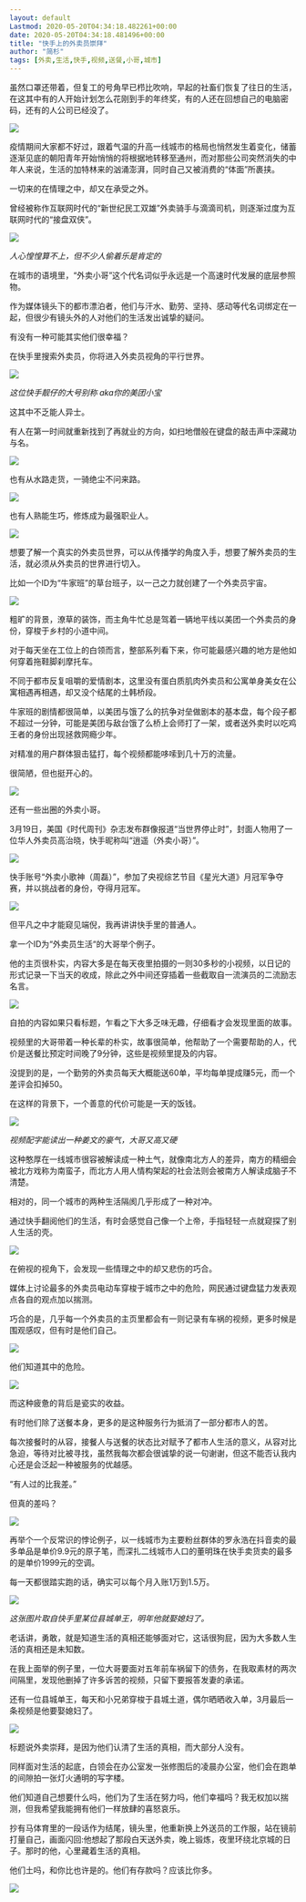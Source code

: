 ```yaml
---
layout: default
Lastmod: 2020-05-20T04:34:18.482261+00:00
date: 2020-05-20T04:34:18.481496+00:00
title: "快手上的外卖员崇拜"
author: "简杉"
tags: [外卖,生活,快手,视频,送餐,小哥,城市]
---
```


虽然口罩还带着，但复工的号角早已栉比吹响，早起的社畜们恢复了往日的生活，在这其中有的人开始计划怎么花刚到手的年终奖，有的人还在回想自己的电脑密码，还有的人公司已经没了。  

![](https://images.weserv.nl/?url=https%3A//mmbiz.qpic.cn/sz_mmbiz_png/OAiaVlVicZ2rOC1jRohRSAIu3s1Xom0rHuianJpGbuJkDFLKYspcwYw3pyvkIfQ8agibtkYPB41nFpCvFwwKjUnQkg/640%3Fwx_fmt%3Dpng)

疫情期间大家都不好过，跟着气温的升高一线城市的格局也悄然发生着变化，储蓄逐渐见底的朝阳青年开始悄悄的将根据地转移至通州，而对那些公司突然消失的中年人来说，生活的加特林来的汹涌澎湃，同时自己又被消费的“体面”所裹挟。

一切来的在情理之中，却又在承受之外。

曾经被称作互联网时代的“新世纪民工双雄”外卖骑手与滴滴司机，则逐渐过度为互联网时代的“接盘双侠”。

![](https://images.weserv.nl/?url=https%3A//mmbiz.qpic.cn/sz_mmbiz_jpg/OAiaVlVicZ2rOC1jRohRSAIu3s1Xom0rHuF1W1Ug1HicZpic8J84iblzYofdDuMwtjxpcBXqRu0ggmFZUqwiaSsHwD7w/640%3Fwx_fmt%3Djpeg)

_人心惶惶算不上，但不少人偷着乐是肯定的_

在城市的语境里，“外卖小哥”这个代名词似乎永远是一个高速时代发展的底层参照物。

作为媒体镜头下的都市漂泊者，他们与汗水、勤劳、坚持、感动等代名词绑定在一起，但很少有镜头外的人对他们的生活发出诚挚的疑问。

有没有一种可能其实他们很幸福？

在快手里搜索外卖员，你将进入外卖员视角的平行世界。

![](https://images.weserv.nl/?url=https%3A//mmbiz.qpic.cn/sz_mmbiz_jpg/OAiaVlVicZ2rOC1jRohRSAIu3s1Xom0rHuLegzgfm0rzVXQYkDOS81ahPXdkibu3EA88bQmvk3gFPvSO8UcPQ7pVA/640%3Fwx_fmt%3Djpeg)

_这位快手靓仔的大号别称 aka你的美团小宝_

这其中不乏能人异士。

有人在第一时间就重新找到了再就业的方向，如扫地僧般在键盘的敲击声中深藏功与名。

![](https://images.weserv.nl/?url=https%3A//mmbiz.qpic.cn/sz_mmbiz_gif/OAiaVlVicZ2rOC1jRohRSAIu3s1Xom0rHuRaib4gicmoLd6egrZNJibl4O4OwG09R2Teic2dBvhz41ia29bQOChXomqAQ/640%3Fwx_fmt%3Dgif)

也有从水路走货，一骑绝尘不问来路。

![](https://images.weserv.nl/?url=https%3A//mmbiz.qpic.cn/sz_mmbiz_gif/OAiaVlVicZ2rOC1jRohRSAIu3s1Xom0rHubU6OxzaREs4icqDGMoqw7kh4cRqS6Dr7WSGxXIiaH9PaDogWm2Ztskyw/640%3Fwx_fmt%3Dgif)

也有人熟能生巧，修炼成为最强职业人。

![](https://images.weserv.nl/?url=https%3A//mmbiz.qpic.cn/sz_mmbiz_gif/OAiaVlVicZ2rNXnNKicpib7ltiaJibcahibMZgL0FRljLsx51yRtYzYO1viacJibopUvoqoJicUial9pFiaqjibPOpyxrB5mcqQ/640%3Fwx_fmt%3Dgif)

想要了解一个真实的外卖员世界，可以从传播学的角度入手，想要了解外卖员的生活，就必须从外卖员的世界进行切入。

比如一个ID为“牛家班”的草台班子，以一己之力就创建了一个外卖员宇宙。

![](https://images.weserv.nl/?url=https%3A//mmbiz.qpic.cn/sz_mmbiz_png/OAiaVlVicZ2rOC1jRohRSAIu3s1Xom0rHuyicjfRJB6EUGia1cGVTvT5OUialUDlZ9wZ6rgrakHh7HACqHjV5eT1Rbg/640%3Fwx_fmt%3Dpng)

粗旷的背景，潦草的装饰，而主角牛忙总是驾着一辆地平线以美团一个外卖员的身份，穿梭于乡村的小道中间。

对于每天坐在工位上的白领而言，整部系列看下来，你可能最感兴趣的地方是他如何穿着拖鞋脚刹摩托车。  

不同于都市反复咀嚼的爱情剧本，这里没有蛋白质肌肉外卖员和公寓单身美女在公寓相遇再相遇，却又没个结尾的土韩桥段。

牛家班的剧情都很简单，以美团与饿了么的抗争对垒做剧本的基本盘，每个段子都不超过一分钟，可能是美团与敌台饿了么桥上会师打了一架，或者送外卖时以吃鸡王者的身份出现拯救网瘾少年。  

对精准的用户群体狠击猛打，每个视频都能哆嗦到几十万的流量。

很简陋，但也挺开心的。  

![](https://images.weserv.nl/?url=https%3A//mmbiz.qpic.cn/sz_mmbiz_jpg/OAiaVlVicZ2rNXnNKicpib7ltiaJibcahibMZgLzv9LibzuRPwKROSoPAUVC788chgFt42rm7sHJaH5BXjv50bWW4ISibkA/640%3Fwx_fmt%3Djpeg)

还有一些出圈的外卖小哥。

3月19日，美国《时代周刊》杂志发布群像报道“当世界停止时”，封面人物用了一位华人外卖员高治晓，快手昵称叫“逍遥（外卖小哥）”。

![](https://images.weserv.nl/?url=https%3A//mmbiz.qpic.cn/sz_mmbiz_jpg/OAiaVlVicZ2rNXnNKicpib7ltiaJibcahibMZgL9wzicDE7WuFd0dUQn7XEp6FOJcoh7vNp6HVJ0m8HdDAlibhxazWx0iaaw/640%3Fwx_fmt%3Djpeg)

快手账号“外卖小歌神（周磊）”，参加了央视综艺节目《星光大道》月冠军争夺赛，并以挑战者的身份，夺得月冠军。

![](https://images.weserv.nl/?url=https%3A//mmbiz.qpic.cn/sz_mmbiz_jpg/OAiaVlVicZ2rNXnNKicpib7ltiaJibcahibMZgLibuyTsoTYratQF5TNnoDxcMq8iaUDJ5JCuOyIHfmoW8eQYYibzYG7z7gQ/640%3Fwx_fmt%3Djpeg)

但平凡之中才能窥见端倪，我再讲讲快手里的普通人。  

拿一个ID为“外卖员生活“的大哥举个例子。

他的主页很朴实，内容大多是在每天夜里拍摄的一则30多秒的小视频，以日记的形式记录一下当天的收成，除此之外中间还穿插着一些截取自一流演员的二流励志名言。

![](https://images.weserv.nl/?url=https%3A//mmbiz.qpic.cn/sz_mmbiz_jpg/OAiaVlVicZ2rOC1jRohRSAIu3s1Xom0rHuWIibpZ3kkvvZ1VJFd0Blic8HoKUFHnYyLbuW6icYy31XGTbJQrlPbwqsg/640%3Fwx_fmt%3Djpeg)

自拍的内容如果只看标题，乍看之下大多乏味无趣，仔细看才会发现里面的故事。

视频里的大哥带着一种长辈的朴实，故事很简单，他帮助了一个需要帮助的人，代价是送餐比预定时间晚了9分钟，这些是视频里提及的内容。

没提到的是，一个勤劳的外卖员每天大概能送60单，平均每单提成赚5元，而一个差评会扣掉50。

在这样的背景下，一个善意的代价可能是一天的饭钱。

![](https://images.weserv.nl/?url=https%3A//mmbiz.qpic.cn/sz_mmbiz_jpg/OAiaVlVicZ2rOC1jRohRSAIu3s1Xom0rHuzTNXVgcBFpPYN6gvZXQDjicGnyNqJSdcp0Lic2622FWefNlIFDviarFNg/640%3Fwx_fmt%3Djpeg)

_视频配字能读出一种姜文的豪气，大哥又高又硬_  

这种憨厚在一线城市很容被解读成一种土气，就像南北方人的差异，南方的精细会被北方戏称为南蛮子，而北方人用人情构架起的社会法则会被南方人解读成脑子不清楚。

相对的，同一个城市的两种生活隔阂几乎形成了一种对冲。

通过快手翻阅他们的生活，有时会感觉自己像一个上帝，手指轻轻一点就窥探了别人生活的壳。

![](https://images.weserv.nl/?url=https%3A//mmbiz.qpic.cn/sz_mmbiz_gif/OAiaVlVicZ2rNXnNKicpib7ltiaJibcahibMZgL3KfBvACS5dvv6zFGby6XnQ8CuibJH0RiccqsTib4csVAv1vE25Ribkw7Iw/640%3Fwx_fmt%3Dgif)

在俯视的视角下，会发现一些情理之中的却又悲伤的巧合。

媒体上讨论最多的外卖员电动车穿梭于城市之中的危险，网民通过键盘猛力发表观点各自的观点加以揣测。

巧合的是，几乎每一个外卖员的主页里都会有一则记录有车祸的视频，更多时候是围观感叹，但有时是他们自己。  

![](https://images.weserv.nl/?url=https%3A//mmbiz.qpic.cn/sz_mmbiz_gif/OAiaVlVicZ2rNXnNKicpib7ltiaJibcahibMZgLecT8syGwibBeElpk4TWrQBHQXEPGLaBRo3SHg9XdJynqVTBqF7uV5zQ/640%3Fwx_fmt%3Dgif)

他们知道其中的危险。  

![](https://images.weserv.nl/?url=https%3A//mmbiz.qpic.cn/sz_mmbiz_jpg/OAiaVlVicZ2rNXnNKicpib7ltiaJibcahibMZgLRI8LhNiaAZrd0Z0jT1TZLSHZZrXib1mAvneiap5amo3cJbj5Yh5jJxntw/640%3Fwx_fmt%3Djpeg)

而这种疲惫的背后是瓷实的收益。

有时他们除了送餐本身，更多的是这种服务行为抵消了一部分都市人的苦。

每次接餐时的从容，接餐人与送餐的状态比对赋予了都市人生活的意义，从容对比急迫，等待对比被寻找，虽然我每次都会很诚挚的说一句谢谢，但这不能否认我内心还是会泛起一种被服务的优越感。

“有人过的比我差。”  

但真的差吗？

![](https://images.weserv.nl/?url=https%3A//mmbiz.qpic.cn/sz_mmbiz_jpg/OAiaVlVicZ2rNXnNKicpib7ltiaJibcahibMZgLs7fSN2gRJF5yT1WgVhREgJuib5t8cUjzB6XVBD41UF4XG4YX8xVd8OQ/640%3Fwx_fmt%3Djpeg)

再举个一个反常识的悖论例子，以一线城市为主要粉丝群体的罗永浩在抖音卖的最多单品是单价9.9元的原子笔，而深扎二线城市人口的董明珠在快手卖货卖的最多的是单价1999元的空调。

每一天都很踏实跑的话，确实可以每个月入账1万到1.5万。

![](https://images.weserv.nl/?url=https%3A//mmbiz.qpic.cn/sz_mmbiz_jpg/OAiaVlVicZ2rOC1jRohRSAIu3s1Xom0rHuibic7j4pTO5BXVRdtOT8t9ssr6I1jNqDhbp3NwEvkeJU7Xfcf401W94A/640%3Fwx_fmt%3Djpeg)

_这张图片取自快手里某位县城单王，明年他就娶媳妇了。_

老话讲，勇敢，就是知道生活的真相还能够面对它，这话很狗屁，因为大多数人生活的真相还是未知数。

在我上面举的例子里，一位大哥要面对五年前车祸留下的债务，在我取素材的两次间隔里，发现他删掉了许多诉苦的视频，只留下要报答发妻的承诺。

还有一位县城单王，每天和小兄弟穿梭于县城土道，偶尔晒晒收入单，3月最后一条视频是他要娶媳妇了。  

![](https://images.weserv.nl/?url=https%3A//mmbiz.qpic.cn/sz_mmbiz_jpg/OAiaVlVicZ2rNXnNKicpib7ltiaJibcahibMZgLGnVicLXFxUYAkpOdzwiayJn6Niapf3NQQDDBgr30fIIQn815yQPcEt95Q/640%3Fwx_fmt%3Djpeg)

标题说外卖崇拜，是因为他们认清了生活的真相，而大部分人没有。

同样面对生活的起底，白领会在办公室发一张修图后的凌晨办公室，他们会在跑单的间隙拍一张灯火通明的写字楼。

他们知道自己想要什么吗，他们为了生活在努力吗，他们幸福吗？我无权加以揣测，但我希望我能拥有他们一样放肆的喜怒哀乐。

抄有马体育里的一段话作为结尾，镜头里，他重新换上外送员的工作服，站在镜前打量自己，画面闪回:他想起了那段白天送外卖，晚上锻炼，夜里环绕北京城的日子。那时的他，心里藏着生活的真相。

他们土吗，和你比也许是的。他们有存款吗？应该比你多。

![](https://images.weserv.nl/?url=https%3A//mmbiz.qpic.cn/sz_mmbiz_png/OAiaVlVicZ2rNXnNKicpib7ltiaJibcahibMZgL64RlQBZpqL7n82nv5IUzEzt9mIvHWGOFPDFl4ibiaIPZtI2IyNJ8ib1oQ/640%3Fwx_fmt%3Dpng)

